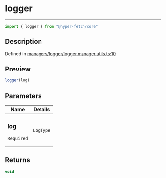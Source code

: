 

# logger

<div class="api-docs__separator" data-reactroot="">

---

</div><div class="api-docs__import" data-reactroot="">

```ts
import { logger } from "@hyper-fetch/core"
```

</div><div class="api-docs__section">

## Description

</div><div class="api-docs__description"><span class="api-docs__do-not-parse">



</span></div><p class="api-docs__definition">

Defined in [managers/logger/logger.manager.utils.ts:10](https://github.com/BetterTyped/hyper-fetch/blob/4197368e/packages/core/src/managers/logger/logger.manager.utils.ts#L10)

</p><div class="api-docs__section">

## Preview

</div><div class="api-docs__preview fn">

```ts
logger(log)
```

</div><div class="api-docs__section">

## Parameters

</div><div class="api-docs__parameters"><table><thead><tr><th>Name</th><th>Details</th></tr></thead><tbody><tr param-data="log"><td class="api-docs__param-name required">

### log 

`Required`

</td><td class="api-docs__param-type">

`LogType`

</td></tr></tbody></table></div><div class="api-docs__section">

## Returns

</div><div class="api-docs__returns">

```ts
void
```

</div>